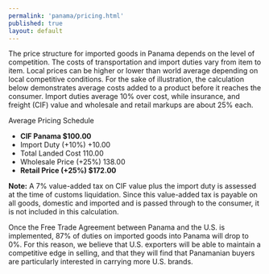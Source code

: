 ```yaml
--- 
permalink: 'panama/pricing.html' 
published: true 
layout: default
---
```

The price structure for imported goods in Panama depends on the level of competition. The costs of transportation and import duties vary from item to item. Local prices can be higher or lower than world average depending on local competitive conditions. For the sake of illustration, the calculation below demonstrates average costs added to a product before it reaches the consumer. Import duties average 10% over cost, while insurance, and freight (CIF) value and wholesale and retail markups are about 25% each.

Average Pricing Schedule

* **CIF Panama				$100.00**
* Import Duty (+10%)		+10.00
* Total Landed Cost			110.00
* Wholesale Price (+25%)	138.00
* **Retail Price (+25%)		$172.00**

**Note:** A 7% value-added tax on CIF value plus the import duty is assessed at the time of customs liquidation. Since this value-added tax is payable on all goods, domestic and imported and is passed through to the consumer, it is not included in this calculation.

Once the Free Trade Agreement between Panama and the U.S. is implemented, 87% of duties on imported goods into Panama will drop to 0%. For this reason, we believe that U.S. exporters will be able to maintain a competitive edge in selling, and that they will find that Panamanian buyers are particularly interested in carrying more U.S. brands.
